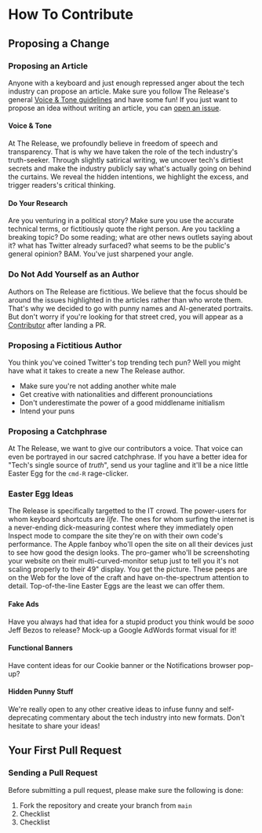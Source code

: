 # How To Contribute

## Proposing a Change

### Proposing an Article

Anyone with a keyboard and just enough repressed anger about the tech industry can propose an article. Make sure you follow The Release's general [Voice & Tone guidelines](#voice--tone) and have some fun! If you just want to propose an idea without writing an article, you can [open an issue](https://github.com/the-release/the-release.github.io/issues).

#### Voice & Tone

At The Release, we profoundly believe in freedom of speech and transparency. That is why we have taken the role of the tech industry's truth-seeker. Through slightly satirical writing, we uncover tech's dirtiest secrets and make the industry publicly say what's actually going on behind the curtains. We reveal the hidden intentions, we highlight the excess, and trigger readers's critical thinking.

#### Do Your Research

Are you venturing in a political story? Make sure you use the accurate technical terms, or fictitiously quote the right person. Are you tackling a breaking topic? Do some reading; what are other news outlets saying about it? what has Twitter already surfaced? what seems to be the public's general opinion? BAM. You've just sharpened your angle. 

### Do Not Add Yourself as an Author

Authors on The Release are fictitious. We believe that the focus should be around the issues highlighted in the articles rather than who wrote them. That's why we decided to go with punny names and AI-generated portraits. But don't worry if you're looking for that street cred, you will appear as a [Contributor](https://github.com/the-release/the-release.github.io/graphs/contributors) after landing a PR.

### Proposing a Fictitious Author

You think you've coined Twitter's top trending tech pun? Well you might have what it takes to create a new The Release author.

- Make sure you're not adding another white male
- Get creative with nationalities and different pronounciations
- Don't underestimate the power of a good middlename initialism
- Intend your puns

### Proposing a Catchphrase

At The Release, we want to give our contributors a voice. That voice can even be portrayed in our sacred catchphrase. If you have a better idea for "Tech's single source of *truth*", send us your tagline and it'll be a nice little Easter Egg for the  `cmd-R` rage-clicker.

### Easter Egg Ideas

The Release is specifically targetted to the IT crowd. The power-users for whom keyboard shortcuts are *life*. The ones for whom surfing the internet is a never-ending dick-measuring contest where they immediately open Inspect mode to compare the site they're on with their own code's performance. The Apple fanboy who'll open the site on all their devices just to see how good the design looks. The pro-gamer who'll be screenshoting your website on their multi-curved-monitor setup just to tell you it's not scaling properly to their 49" display. You get the picture. These peeps are on the Web for the love of the craft and have on-the-spectrum attention to detail. Top-of-the-line Easter Eggs are the least we can offer them.

#### Fake Ads

Have you always had that idea for a stupid product you think would be *sooo* Jeff Bezos to release? Mock-up a Google AdWords format visual for it!

#### Functional Banners

Have content ideas for our Cookie banner or the Notifications browser pop-up?

#### Hidden Punny Stuff

We're really open to any other creative ideas to infuse funny and self-deprecating commentary about the tech industry into new formats. Don't hesitate to share your ideas!

## Your First Pull Request

### Sending a Pull Request

Before submitting a pull request, please make sure the following is done:

1. Fork the repository and create your branch from `main`
2. Checklist
3. Checklist
